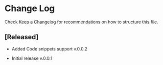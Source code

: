 # Change Log

Check [Keep a Changelog](http://keepachangelog.com/) for recommendations on how to structure this file.

## [Released]

- Added Code snippets support v.0.0.2

- Initial release v.0.0.1